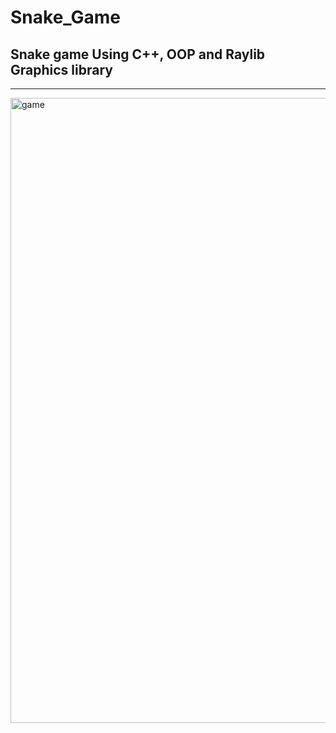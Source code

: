 # Snake_Game
## Snake game Using C++, OOP and Raylib Graphics library
<hr>
<img width="1000" alt="game" src="https://github.com/abdallahkhairy/Snake_Game/assets/36454981/75032d91-3d76-489a-a139-03c28cfb22fe">
